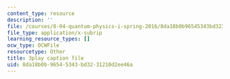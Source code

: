 ```yaml
---
content_type: resource
description: ''
file: /courses/8-04-quantum-physics-i-spring-2016/8da18b0b96545343bd3231210d2ee46a_R-5hjmV-bdY.vtt
file_type: application/x-subrip
learning_resource_types: []
ocw_type: OCWFile
resourcetype: Other
title: 3play caption file
uid: 8da18b0b-9654-5343-bd32-31210d2ee46a
---
```

